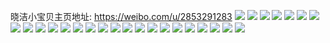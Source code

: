 晓洁小宝贝主页地址: https://weibo.com/u/2853291283 
![](https://wx4.sinaimg.cn/mw2000/aa11c513ly1h8wpz7udvxj22c02c0b2a.jpg) 
![](https://wx4.sinaimg.cn/mw2000/aa11c513ly1h8wpz2lxowj22c0340b2f.jpg) 
![](https://wx4.sinaimg.cn/mw2000/aa11c513ly1h6ox5h3i36j22dr36cqv6.jpg) 
![](https://wx4.sinaimg.cn/mw2000/aa11c513ly1h6l81pkp4qj20va15pwf1.jpg) 
![](https://wx4.sinaimg.cn/mw2000/aa11c513ly1h6l82i6a37j20wi0ikgm8.jpg) 
![](https://wx4.sinaimg.cn/mw2000/aa11c513ly1h5x9ckutqyj23402c0npd.jpg) 
![](https://wx4.sinaimg.cn/mw2000/aa11c513ly1h5x9cjaylsj22c0340x6p.jpg) 
![](https://wx4.sinaimg.cn/mw2000/aa11c513ly1h5x9cm85zhj21hc0o0dpm.jpg) 
![](https://wx4.sinaimg.cn/mw2000/aa11c513ly1h5jazras5pj20u01hc472.jpg) 
![](https://wx4.sinaimg.cn/mw2000/aa11c513ly1h55krrnjk4j23402c0b2a.jpg) 
![](https://wx4.sinaimg.cn/mw2000/aa11c513ly1h55ehj4jpyj20ot11fdon.jpg) 
![](https://wx4.sinaimg.cn/mw2000/aa11c513ly1h4ygk43m2xj20u01gyale.jpg) 
![](https://wx4.sinaimg.cn/mw2000/aa11c513ly1h4ygk0u5oij20u010amzk.jpg) 
![](https://wx4.sinaimg.cn/mw2000/aa11c513ly1h3n72mvgkzj20wi0lhtdz.jpg) 
![](https://wx4.sinaimg.cn/mw2000/aa11c513ly1h36w5cpcffj21400u0dmj.jpg) 
![](https://wx4.sinaimg.cn/mw2000/aa11c513ly1h36w5d996ej20u0140aft.jpg) 
![](https://wx4.sinaimg.cn/mw2000/aa11c513ly1h36w5e89hbj20u0140n20.jpg) 
![](https://wx4.sinaimg.cn/mw2000/aa11c513ly1h318thpra3j21400qo4a6.jpg) 
![](https://wx4.sinaimg.cn/mw2000/aa11c513ly1h2whhwmf8jj23402c0e84.jpg) 
![](https://wx4.sinaimg.cn/mw2000/aa11c513ly1h2whhrsekwj23402c0kjo.jpg) 
![](https://wx4.sinaimg.cn/mw2000/aa11c513ly1h2whhti5fuj22yo1o0u0x.jpg) 
![](https://wx4.sinaimg.cn/mw2000/aa11c513ly1h2whhoeeazj22c03407wh.jpg) 
![](https://wx4.sinaimg.cn/mw2000/aa11c513ly1h2f822b9bfj21sc2dsx6p.jpg) 
![](https://wx4.sinaimg.cn/mw2000/aa11c513ly1h2f820bvxzj21sc2dsu0x.jpg) 
![](https://wx4.sinaimg.cn/mw2000/aa11c513ly1h2f823usykj21sc2dsnpd.jpg) 
![](https://wx4.sinaimg.cn/mw2000/aa11c513ly1h0l34loiuij20u0140ti2.jpg) 

